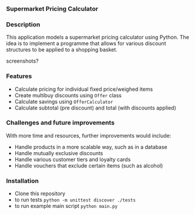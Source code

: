 ### Supermarket Pricing Calculator ###

### Description ###

This application models a supermarket pricing calculator using Python. The idea is to implement a programme that allows for various discount structures to be applied to a shopping basket.

screenshots?

### Features ###

* Calculate pricing for individual fixed price/weighed items
* Create multibuy discounts using `Offer` class
* Calculate savings using `OfferCalculator`
* Calculate subtotal (pre discount) and total (with discounts applied)

### Challenges and future improvements ###

With more time and resources, further improvements would include:
* Handle products in a more scalable way, such as in a database
* Handle mutually exclusive discounts
* Handle various customer tiers and loyalty cards
* Handle vouchers that exclude certain items (such as alcohol)


### Installation ###

* Clone this repository
* to run tests `python -m unittest discover ./tests`
* to run example main script `python main.py`